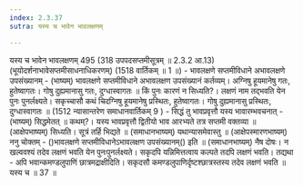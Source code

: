 ```yaml
---
index: 2.3.37
sutra: यस्य च भावेन भावलक्षणम्

---
```

 यस्य च भावेन भावलक्षणम् 495 (318 उपपदसप्तमीसूत्रम् ॥ 2.3.2 आ.13) (भूयोदर्शनाभावेसप्तमीसाधनाधिकरणम्) (1518 वार्तिकम् ॥ 1 ॥) - भावलक्षणे सप्तमीविधाने अभावलक्षणे उपसंख्यानम् - (भाष्यम्) भावलक्षणे सप्तमीविधाने अभावलक्षण उपसंख्यानं कर्तव्यम्। अग्निषु हूयमानेषु गतः, हुतेष्वागतः। गोषु दुह्यमानासु गतः, दुग्धास्वागतः ॥ किं पुनः कारणं न सिध्यति?। लक्षणं नाम तद्भवति येन पुनः पुनर्लक्ष्यते। सकृच्चासौ कथं चिदग्निषु हूयमानेषु प्रस्थितः, हुतेष्वागतः। गोषु दुह्यमानासु प्रस्थितः, दुग्धास्वागतः ॥ (1512 न्यासान्तरेण समाधानवार्तिकम् 9 ) - सिद्धं तु भावप्रवृत्तौ यस्य भावारम्भवचनात् - (भाष्यम्) सिद्धमेतत् ॥ कथम्?। यस्य भावप्रवृत्तौ द्वितीयो भाव आरभ्यते तत्र सप्तमी वक्तव्या ॥ (आक्षेपभाष्यम्) सिध्यति। सूत्रं तर्हि भिद्यते ॥ (समाधानभाष्यम्) यथान्यासमेवास्तु ॥ (आक्षेपस्मारणभाष्यम्) ननु चोक्तम् - ()भावलक्षणे सप्तमीविधानेऽभावलक्षण उपसंख्यानम्() इति ॥ (समाधानभाष्यम्) नैष दोषः। न खल्ववश्यं तदेव लक्षणं भवति येन पुनःपुनर्लक्ष्यते। सकृदपि यन्निमित्तत्वाय कल्पते तदपि लक्षणं भवति। तद्यथा - अपि भवान्कमण्डलुपाणिं छात्रमद्राक्षीदिति। सकृदसौ कमण्डलुपाणिर्दृष्टश्छात्रस्तस्य तदेव लक्षणं भवति ॥ यस्य च ॥ 37 ॥ 